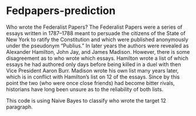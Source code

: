 # Fedpapers-prediction
Who wrote the Federalist Papers?
The Federalist Papers were a series of essays written in 1787–1788 meant to persuade the citizens
of the State of New York to ratify the Constitution and which were published anonymously under
the pseudonym “Publius.” In later years the authors were revealed as Alexander Hamilton, John Jay,
and James Madison. However, there is some disagreement as to who wrote which essays. Hamilton
wrote a list of which essays he had authored only days before being killed in a duel with then
Vice President Aaron Burr. Madison wrote his own list many years later, which is in conflict with
Hamilton’s list on 12 of the essays. Since by this point the two (who were once close friends) had
become bitter rivals, historians have long been unsure as to the reliability of both lists.


This code is using Naive Bayes to classify who wrote the target 12 paragraph.
